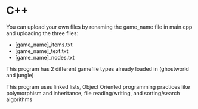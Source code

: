 # C++

You can upload your own files by renaming the game_name file in main.cpp and uploading the three files:
  - [game_name]_items.txt
  - [game_name]_text.txt
  - [game_name]_nodes.txt

This program has 2 different gamefile types already loaded in (ghostworld and jungle)

This program uses linked lists, Object Oriented programming practices like polymorphism and inheritance, file reading/writing, and sorting/search algorithms
